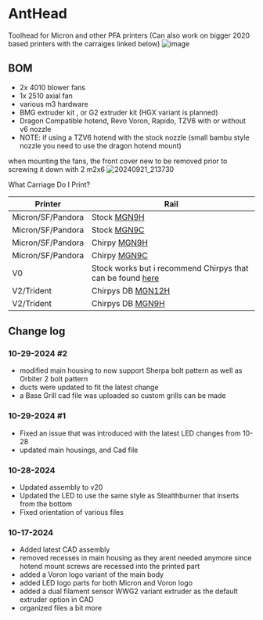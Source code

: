 # AntHead
Toolhead for Micron and other PFA printers (Can also work on bigger 2020 based printers with the carraiges linked below)
![image](https://github.com/user-attachments/assets/46479fa7-f2ea-4e98-a73c-22cb5ffeb9c2)

## BOM 
* 2x 4010 blower fans 
* 1x 2510 axial fan 
* various m3 hardware 
* BMG extruder kit , or G2 extruder kit (HGX variant is planned)
* Dragon Compatible hotend, Revo Voron, Rapido, TZV6 with or without v6 nozzle
* NOTE: if using a TZV6 hotend with the stock nozzle (small bambu style nozzle you need to use the dragon hotend mount)


when mounting the fans, the front cover new to be removed prior to screwing it down with 2 m2x6 
![20240921_213730](https://github.com/user-attachments/assets/ab1f8089-46a0-4112-9aae-a728964323fd)

What Carriage Do I Print?


Printer  | Rail 
 ----|----|
Micron/SF/Pandora | Stock [MGN9H](https://github.com/PrintersForAnts/Micron/blob/main/STLs/Gantry/Toolhead/MiniSB/MiniSB_x_carriage_MGN9H_x1.stl) | 
Micron/SF/Pandora | Stock [MGN9C](https://github.com/PrintersForAnts/Micron/blob/main/STLs/Gantry/Toolhead/MiniSB/miniSB_x_carriage_x1.stl) |
Micron/SF/Pandora | Chirpy  [MGN9H](https://github.com/chirpy2605/voron/blob/main/general/Alternative_Voron_Mounts/Modified_Mounts/Micron_Pandora/STLs/X_Carriage_MGN9H_Micron_Long.stl)
Micron/SF/Pandora | Chirpy [MGN9C](https://github.com/chirpy2605/voron/blob/main/general/Alternative_Voron_Mounts/Modified_Mounts/Micron_Pandora/STLs/X_Carriage_MGN9C_Micron_Long.stl)
V0 | Stock works but i recommend Chirpys that can be found [here](https://github.com/chirpy2605/voron/blob/main/general/Alternative_Voron_Mounts/Modified_Mounts/v0.2) 
V2/Trident | Chirpys DB [MGN12H](https://github.com/chirpy2605/voron/tree/main/general/Alternative_Voron_Mounts/Modified_Mounts/V1_V2/STLs/MGN12H)
V2/Trident | Chirpys DB [MGN9H](https://github.com/chirpy2605/voron/tree/main/general/Alternative_Voron_Mounts/Modified_Mounts/V1_V2/STLs/MGN9H)


## Change log ##

### 10-29-2024 #2
* modified main housing to now support Sherpa bolt pattern as well as Orbiter 2 bolt pattern
* ducts were updated to fit the latest change
* a Base Grill cad file was uploaded so custom grills can be made 

### 10-29-2024 #1
* Fixed an issue that was introduced with the latest LED changes from 10-28
* updated main housings, and Cad file

### 10-28-2024
* Updated assembly to v20
* Updated the LED to use the same style as Stealthburner that inserts from the bottom 
* Fixed orientation of various files 

### 10-17-2024
* Added latest CAD assembly
* removed recesses in main housing as they arent needed anymore since hotend mount screws are recessed into the printed part
* added a Voron logo variant of the main body 
* added LED logo parts for both Micron and Voron logo 
* added a dual filament sensor WWG2 variant extruder as the default extruder option in CAD 
* organized files a bit more
